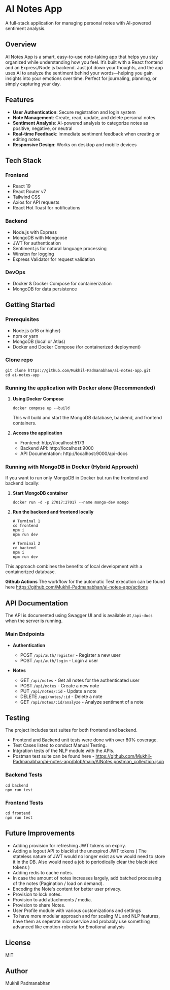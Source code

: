 # AI Notes App

A full-stack application for managing personal notes with AI-powered sentiment analysis.

## Overview

AI Notes App is a smart, easy-to-use note-taking app that helps you stay organized while understanding how you feel. It’s built with a React frontend and an Express/Node.js backend. Just jot down your thoughts, and the app uses AI to analyze the sentiment behind your words—helping you gain insights into your emotions over time. Perfect for journaling, planning, or simply capturing your day.

## Features

- **User Authentication**: Secure registration and login system
- **Note Management**: Create, read, update, and delete personal notes
- **Sentiment Analysis**: AI-powered analysis to categorize notes as positive, negative, or neutral
- **Real-time Feedback**: Immediate sentiment feedback when creating or editing notes
- **Responsive Design**: Works on desktop and mobile devices

## Tech Stack

### Frontend
- React 19
- React Router v7
- Tailwind CSS
- Axios for API requests
- React Hot Toast for notifications

### Backend
- Node.js with Express
- MongoDB with Mongoose
- JWT for authentication
- Sentiment.js for natural language processing
- Winston for logging
- Express Validator for request validation

### DevOps
- Docker & Docker Compose for containerization
- MongoDB for data persistence

## Getting Started

### Prerequisites
- Node.js (v16 or higher)
- npm or yarn
- MongoDB (local or Atlas)
- Docker and Docker Compose (for containerized deployment)

### Clone repo
```
git clone https://github.com/Mukhil-Padmanabhan/ai-notes-app.git
cd ai-notes-app
```

### Running the application with Docker alone (Recommended)

1. **Using Docker Compose**
   ```
   docker compose up --build
   ```
   
   This will build and start the MongoDB database, backend, and frontend containers.

2. **Access the application**
   - Frontend: http://localhost:5173
   - Backend API: http://localhost:9000
   - API Documentation: http://localhost:9000/api-docs

### Running with MongoDB in Docker (Hybrid Approach)

If you want to run only MongoDB in Docker but run the frontend and backend locally:

1. **Start MongoDB container**
   ```
   docker run -d -p 27017:27017 --name mongo-dev mongo
   ```

2. **Run the backend and frontend locally**
   ```
   # Terminal 1
   cd frontend
   npm i
   npm run dev
   
   # Terminal 2
   cd backend
   npm i
   npm run dev
   ```

This approach combines the benefits of local development with a containerized database.


**Github Actions**
   The workflow for the automatic Test execution can be found here https://github.com/Mukhil-Padmanabhan/ai-notes-app/actions
## API Documentation

The API is documented using Swagger UI and is available at `/api-docs` when the server is running.

### Main Endpoints

- **Authentication**
  - POST `/api/auth/register` - Register a new user
  - POST `/api/auth/login` - Login a user

- **Notes**
  - GET `/api/notes` - Get all notes for the authenticated user
  - POST `/api/notes` - Create a new note
  - PUT `/api/notes/:id` - Update a note
  - DELETE `/api/notes/:id` - Delete a note
  - GET `/api/notes/:id/analyze` - Analyze sentiment of a note

## Testing

The project includes test suites for both frontend and backend.
- Frontend and Backend unit tests were  done with over 80% coverage.
- Test Cases listed to conduct Manual Testing.
- Intgration tests of the NLP module with the APIs.
- Postman test suite can be found here - https://github.com/Mukhil-Padmanabhan/ai-notes-app/blob/main/AINotes.postman_collection.json 

### Backend Tests
```
cd backend
npm run test
```

### Frontend Tests
```
cd frontend
npm run test
```

## Future Improvements
- Adding provision for refreshing JWT tokens on expiry.
- Adding a logout API to blacklist the unexpired JWT tokens ( The stateless nature of JWT would no longer exist as we would need to store it in the DB. Also would need a job to periodically clear the blackisted tokens )
- Adding redis to cache notes.
- In case the amount of notes increases largely, add batched processing of the notes (Pagination / load on demand).
- Encoding the Note's content for better user privacy.
- Provision to lock notes.
- Provision to add attachments / media.
- Provision to share Notes.
- User Profile module with various customizations and settings
- To have more modular approach and for scaling ML and NLP features, have them as seperate microservice and probably use something advanced like emotion-roberta for Emotional analysis


## License

MIT

## Author
Mukhil Padmanabhan

